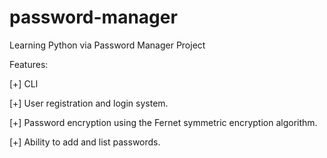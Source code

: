 # password-manager
Learning Python via Password Manager Project

Features:

[+] CLI  

[+] User registration and login system.  

[+] Password encryption using the Fernet symmetric encryption algorithm.  

[+] Ability to add and list passwords.  

